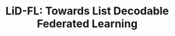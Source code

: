 ---
title: "LiD-FL: Towards List Decodable Federated Learning"
collection: publications
permalink: /publication/LiD-FL Towards List Decodable Federated Learning
venue: 'AAAI &apos;25（中国计算机学会推荐A类会议）, to appear'
paperurl: 'https://arxiv.org/abs/2408.04963'
authors: 'Hong Liu, Liren Shan, Han Bao, Ronghui You*, Yuhao Yi*, Jiancheng Lv'
---